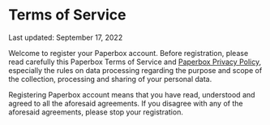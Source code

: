 # Terms of Service

Last updated: September 17, 2022

Welcome to register your Paperbox account. Before registration, please read carefully this Paperbox Terms of Service and [Paperbox Privacy Policy](https://github.com/chengqing97/paperbox/blob/main/privacy-policy.md), especially the rules on data processing regarding the purpose and scope of the collection, processing and sharing of your personal data.

Registering Paperbox account means that you have read, understood and agreed to all the aforesaid agreements. If you disagree with any of the aforesaid agreements, please stop your registration.
